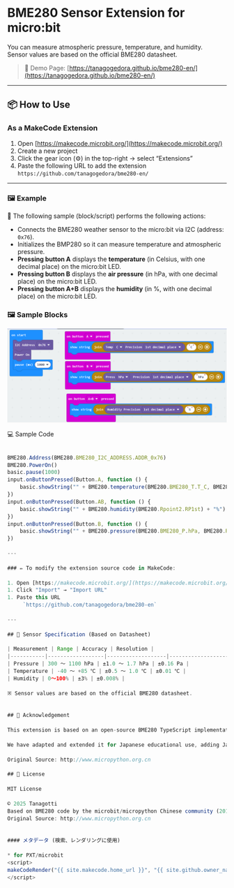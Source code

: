 # BME280 Sensor Extension for micro:bit
 

You can measure atmospheric pressure, temperature, and humidity.  
Sensor values are based on the official BME280 datasheet.



> 🔗 Demo Page: [https://tanagogedora.github.io/bme280-en/](https://tanagogedora.github.io/bme280-en/)

---
## 📦 How to Use
### As a MakeCode Extension
1. Open [https://makecode.microbit.org/](https://makecode.microbit.org/)
1. Create a new project
1. Click the gear icon (⚙) in the top-right → select “Extensions”
1. Paste the following URL to add the extension  
	 `https://github.com/tanagogedora/bme280-en/` 

---

### 🖼 Example 

🎯 The following sample (block/script) performs the following actions:
- Connects the BME280 weather sensor to the micro:bit via I2C (address: `0x76`).
- Initializes the BMP280 so it can measure temperature and atmospheric pressure.
- **Pressing button A** displays the **temperature** (in Celsius, with one decimal place) on the micro:bit LED.
- **Pressing button B** displays the **air pressure** (in hPa, with one decimal place) on the micro:bit LED.
- **Pressing button A+B** displays the **humidity** (in %, with one decimal place) on the micro:bit LED.

### 🖼 Sample Blocks 

![Sample Blocks](https://github.com/Tanagogedora/bme280-en/blob/main/BME280en.png?raw=true)

💻 Sample Code  
```javascript

BME280.Address(BME280.BME280_I2C_ADDRESS.ADDR_0x76)
BME280.PowerOn()
basic.pause(1000)
input.onButtonPressed(Button.A, function () {
    basic.showString("" + BME280.temperature(BME280.BME280_T.T_C, BME280.RPoint.RPt) + "C")
})
input.onButtonPressed(Button.AB, function () {
    basic.showString("" + BME280.humidity(BME280.Rpoint2.RP1st) + "%")
})
input.onButtonPressed(Button.B, function () {
    basic.showString("" + BME280.pressure(BME280.BME280_P.hPa, BME280.RPoint.RPt) + "hPa")
})

---

### ✏️ To modify the extension source code in MakeCode:

1. Open [https://makecode.microbit.org/](https://makecode.microbit.org/)
1. Click "Import" → "Import URL"  
1. Paste this URL  
	 `https://github.com/tanagogedora/bme280-en`  

---

## 🧪 Sensor Specification (Based on Datasheet)   

| Measurement | Range | Accuracy | Resolution |
|-----------|------------------|-------------------|--------------------|
| Pressure | 300 ～ 1100 hPa | ±1.0 ～ 1.7 hPa | ±0.16 Pa |
| Temperature | -40 ～ +85 ℃ | ±0.5 ～ 1.0 ℃ | ±0.01 ℃ |
| Humidity | 0～100% | ±3% | ±0.008% |

※ Sensor values are based on the official BME280 datasheet.  


## 📝 Acknowledgement

This extension is based on an open-source BME280 TypeScript implementation originally developed by the microbit/micropython Chinese community (2018).

We have adapted and extended it for Japanese educational use, adding Japanese block support and decimal precision for science experiments.

Original Source: http://www.micropython.org.cn

## 📝 License

MIT License

© 2025 Tanagotti  
Based on BME280 code by the microbit/micropython Chinese community (2018)  
Original Source: http://www.micropython.org.cn  


#### メタデータ (検索、レンダリングに使用)

* for PXT/microbit
<script>
makeCodeRender("{{ site.makecode.home_url }}", "{{ site.github.owner_name }}/{{ site.github.repository_name }}");
</script>
